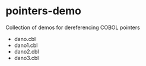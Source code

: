 # pointers-demo
Collection of demos for dereferencing COBOL pointers

- dano.cbl
- dano1.cbl
- dano2.cbl
- dano3.cbl
